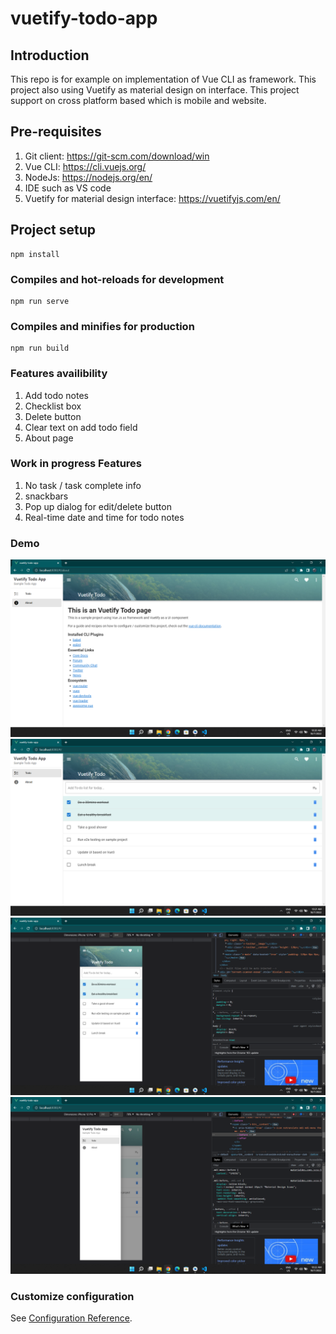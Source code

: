 # vuetify-todo-app

## Introduction
This repo is for example on implementation of Vue CLI as framework. This project also using Vuetify as material design on interface. This project support on cross platform based which is mobile and website.

## Pre-requisites
1. Git client: https://git-scm.com/download/win
2. Vue CLI: https://cli.vuejs.org/
3. NodeJs: https://nodejs.org/en/
4. IDE such as VS code
5. Vuetify for material design interface: https://vuetifyjs.com/en/

## Project setup
```
npm install
```

### Compiles and hot-reloads for development
```
npm run serve
```

### Compiles and minifies for production
```
npm run build
```

### Features availibility
1. Add todo notes
2. Checklist box
3. Delete button
4. Clear text on add todo field
5. About page

### Work in progress Features
1. No task / task complete info
2. snackbars
3. Pop up dialog for edit/delete button
4. Real-time date and time for todo notes

### Demo
![Screenshot](pictures/Web-about.png)
![Screenshot](pictures/Web-Todo.png)
![Screenshot](pictures/Mobile-Todo.png)
![Screenshot](pictures/Mobile-sidebar.png)

### Customize configuration
See [Configuration Reference](https://cli.vuejs.org/config/).
